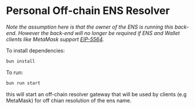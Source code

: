 # Personal Off-chain ENS Resolver
*Note the assumption here is that the owner of the ENS is running this back-end. However the back-end will no longer be required if ENS and Wallet clients like MetaMask support [EIP-5564](https://eips.ethereum.org/EIPS/eip-5564).*

To install dependencies:

```bash
bun install
```

To run:

```bash
bun run start
```

this will start an off-chain resolver gateway that will be used by clients (e.g MetaMask) for off chian resolution of the ens name.

